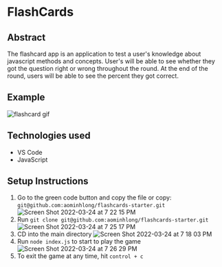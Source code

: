 # FlashCards #

## Abstract ##
The flashcard app is an application to test a user's knowledge about javascript methods and concepts. User's will be able to see whether they got the question right or wrong throughout the round. At the end of the round, users will be able to see the percent they got correct. 


## Example ##
![flashcard gif](https://user-images.githubusercontent.com/89413678/160036695-398b24d0-6fe4-4bb4-96fb-5fe167e39f88.gif)


## Technologies used ##
- VS Code
- JavaScript


## Setup Instructions ##
1. Go to the green code button and copy the file or copy: `git@github.com:aominhlong/flashcards-starter.git`
![Screen Shot 2022-03-24 at 7 22 15 PM](https://user-images.githubusercontent.com/89413678/160036390-b7033854-b249-4170-9f47-e2bd36279aff.png)
2. Run `git clone git@github.com:aominhlong/flashcards-starter.git`
![Screen Shot 2022-03-24 at 7 25 17 PM](https://user-images.githubusercontent.com/89413678/160036571-053dd575-a7ee-4152-a549-18d7d682db64.png)
3. CD into the main directory 
![Screen Shot 2022-03-24 at 7 18 03 PM](https://user-images.githubusercontent.com/89413678/160036201-cc28cc2f-984f-4923-bb4a-1327445097e8.png)
4. Run `node index.js` to start to play the game
![Screen Shot 2022-03-24 at 7 26 29 PM](https://user-images.githubusercontent.com/89413678/160036667-f7013e7f-eac1-4288-86a9-647ae57a64e0.png)
5. To exit the game at any time, hit `control + c`